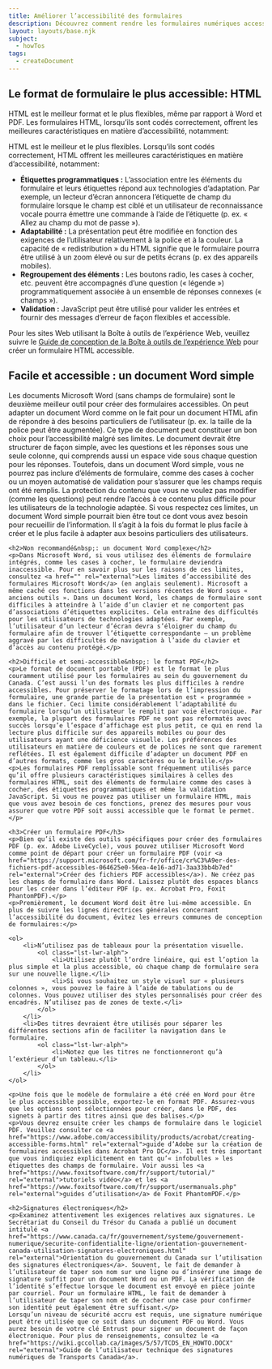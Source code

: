 ```yaml
---
title: Améliorer l’accessibilité des formulaires
description: Découvrez comment rendre les formulaires numériques accessibles.
layout: layouts/base.njk
subject:
  - howTos
tags:
  - createDocument
---
```



<h2>Le format de formulaire le plus accessible: HTML</h2>

<p>HTML est le meilleur format et le plus flexibles, même par rapport à Word et PDF. Les formulaires HTML, lorsqu’ils sont codés correctement, offrent les meilleures caractéristiques en matière d’accessibilité, notamment:</p>

<p>HTML est le meilleur et le plus flexibles. Lorsqu’ils sont codés correctement, HTML offrent les meilleures caractéristiques en matière d’accessibilité, notamment:</p>

<ul>
	<li><strong>Étiquettes programmatiques&nbsp;:</strong> L’association entre les éléments du formulaire et leurs étiquettes répond aux technologies d’adaptation. Par exemple, un lecteur d’écran annoncera l’étiquette de champ du formulaire lorsque le champ est ciblé et un utilisateur de reconnaissance vocale pourra émettre une commande à l’aide de l’étiquette (p. ex. « Allez au champ du mot de passe »).</li>
	<li><strong>Adaptabilité&nbsp;:</strong> La présentation peut être modifiée en fonction des exigences de l’utilisateur relativement à la police et à la couleur. La capacité de « redistribution » du HTML signifie que le formulaire pourra être utilisé à un zoom élevé ou sur de petits écrans (p. ex des appareils mobiles).</li>
	<li><strong>Regroupement des éléments&nbsp;:</strong> Les boutons radio, les cases à cocher, etc. peuvent être accompagnés d’une question (« légende ») programmatiquement associée à un ensemble de réponses connexes (« champs »).</li>
	<li><strong>Validation&nbsp;:</strong> JavaScript peut être utilisé pour valider les entrées et fournir des messages d’erreur de façon flexibles et accessible.</li>
</ul>

<p>Pour les sites Web utilisant la Boîte à outils de l’expérience Web, veuillez suivre le <a href="https://wet-boew.github.io/wet-boew-styleguide/design/forms-fr.html" rel="external">Guide de conception de la Boîte à outils de l’expérience Web</a> pour créer un formulaire HTML accessible.</p>

<h2>Facile et accessible&nbsp;: un document Word simple</h2>
<p>Les documents Microsoft Word (sans champs de formulaire) sont le deuxième meilleur outil pour créer des formulaires accessibles. On peut adapter un document Word comme on le fait pour un document HTML afin de répondre à des besoins particuliers de l’utilisateur (p. ex. la taille de la police peut être augmentée). Ce type de document peut constituer un bon choix pour l’accessibilité malgré ses limites. Le document devrait être structurer de façon simple, avec les questions et les réponses sous une seule colonne, qui comprends aussi un espace vide sous chaque question pour les réponses. Toutefois, dans un document Word simple, vous ne pourrez pas inclure d’éléments de formulaire, comme des cases à cocher ou un moyen automatisé de validation pour s’assurer que les champs requis ont été remplis. La protection du contenu que vous ne voulez pas modifier (comme les questions) peut rendre l’accès à ce contenu plus difficile pour les utilisateurs de la technologie adaptée. Si vous respectez ces limites, un document Word simple pourrait bien être tout ce dont vous avez besoin pour recueillir de l’information. Il s’agit à la fois du format le plus facile à créer et le plus facile à adapter aux besoins particuliers des utilisateurs.

	<h2>Non recommandé&nbsp;: un document Word complexe</h2>
	<p>Dans Microsoft Word, si vous utilisez des éléments de formulaire intégrés, comme les cases à cocher, le formulaire deviendra inaccessible. Pour en savoir plus sur les raisons de ces limites, consultez <a href="" rel="external">Les limites d’accessibilité des formulaires Microsoft Word</a> (en anglais seulement). Microsoft a même caché ces fonctions dans les versions récentes de Word sous « anciens outils ». Dans un document Word, les champs de formulaire sont difficiles à atteindre à l’aide d’un clavier et ne comportent pas d’associations d’étiquettes explicites. Cela entraîne des difficultés pour les utilisateurs de technologies adaptées. Par exemple, l’utilisateur d’un lecteur d’écran devra s’éloigner du champ du formulaire afin de trouver l’étiquette correspondante – un problème aggravé par les difficultés de navigation à l’aide du clavier et d’accès au contenu protégé.</p>

	<h2>Difficile et semi-accessible&nbsp;: le format PDF</h2>
	<p>Le format de document portable (PDF) est le format le plus couramment utilisé pour les formulaires au sein du gouvernement du Canada. C’est aussi l’un des formats les plus difficiles à rendre accessibles. Pour préserver le formatage lors de l’impression du formulaire, une grande partie de la présentation est « programmée » dans le fichier. Ceci limite considérablement l’adaptabilité du formulaire lorsqu’un utilisateur le remplit par voie électronique. Par exemple, la plupart des formulaires PDF ne sont pas reformatés avec succès lorsqu’e l’espace d’affichage est plus petit, ce qui en rend la lecture plus difficile sur des appareils mobiles ou pour des utilisateurs ayant une déficience visuelle. Les préférences des utilisateurs en matière de couleurs et de polices ne sont que rarement reflétées. Il est également difficile d’adapter un document PDF en d’autres formats, comme les gros caractères ou le braille.</p>
	<p>Les formulaires PDF remplissable sont fréquemment utilisés parce qu’il offre plusieurs caractéristiques similaires à celles des formulaires HTML, soit des éléments de formulaire comme des cases à cocher, des étiquettes programmatiques et même la validation JavaScript. Si vous ne pouvez pas utiliser un formulaire HTML, mais que vous avez besoin de ces fonctions, prenez des mesures pour vous assurer que votre PDF soit aussi accessible que le format le permet.</p>

	<h3>Créer un formulaire PDF</h3>
	<p>Bien qu’il existe des outils spécifiques pour créer des formulaires PDF (p. ex. Adobe LiveCycle), vous pouvez utiliser Microsoft Word comme point de départ pour créer un formulaire PDF (voir <a href="https://support.microsoft.com/fr-fr/office/cr%C3%A9er-des-fichiers-pdf-accessibles-064625e0-56ea-4e16-ad71-3aa33bb4b7ed" rel="external">Créer des fichiers PDF accessibles</a>). Ne créez pas les champs de formulaire dans Word. Laissez plutôt des espaces blancs pour les créer dans l’éditeur PDF (p. ex. Acrobat Pro, Foxit PhantomPDF).</p>
	<p>Premièrement, le document Word doit être lui-même accessible. En plus de suivre les lignes directrices générales concernant l’accessibilité du document, évitez les erreurs communes de conception de formulaires:</p>

	<ol>
		<li>N’utilisez pas de tableaux pour la présentation visuelle.
			<ol class="lst-lwr-alph">
				<li>Utilisez plutôt l’ordre linéaire, qui est l’option la plus simple et la plus accessible, où chaque champ de formulaire sera sur une nouvelle ligne.</li>
				<li>Si vous souhaitez un style visuel sur « plusieurs colonnes », vous pouvez le faire à l’aide de tabulations ou de colonnes. Vous pouvez utiliser des styles personnalisés pour créer des encadrés. N’utilisez pas de zones de texte.</li>
			</ol>
		</li>
		<li>Des titres devraient être utilisés pour séparer les différentes sections afin de faciliter la navigation dans le formulaire.
			<ol class="lst-lwr-alph">
				<li>Notez que les titres ne fonctionneront qu’à l’extérieur d’un tableau.</li>
			</ol>
		</li>
	</ol>

	<p>Une fois que le modèle de formulaire a été créé en Word pour être le plus accessible possible, exportez-le en format PDF. Assurez-vous que les options sont sélectionnées pour créer, dans le PDF, des signets à partir des titres ainsi que des balises.</p>
	<p>Vous devrez ensuite créer les champs de formulaire dans le logiciel PDF. Veuillez consulter ce <a href="https://www.adobe.com/accessibility/products/acrobat/creating-accessible-forms.html" rel="external">guide d’Adobe sur la création de formulaires accessibles dans Acrobat Pro DC</a>. Il est très important que vous indiquiez explicitement en tant qu’« infobulles » les étiquettes des champs de formulaire. Voir aussi les <a href="https://www.foxitsoftware.com/fr/support/tutorial/" rel="external">tutoriels vidéo</a> et les <a href="https://www.foxitsoftware.com/fr/support/usermanuals.php" rel="external">guides d’utilisation</a> de Foxit PhantomPDF.</p>

	<h2>Signatures électroniques</h2>
	<p>Examinez attentivement les exigences relatives aux signatures. Le Secrétariat du Conseil du Trésor du Canada a publié un document intitulé <a href="https://www.canada.ca/fr/gouvernement/systeme/gouvernement-numerique/securite-confidentialite-ligne/orientation-gouvernement-canada-utilisation-signatures-electroniques.html" rel="external">Orientation du gouvernement du Canada sur l’utilisation des signatures électroniques</a>. Souvent, le fait de demander à l’utilisateur de taper son nom sur une ligne ou d’insérer une image de signature suffit pour un document Word ou un PDF. La vérification de l’identité s’effectue lorsque le document est envoyé en pièce jointe par courriel. Pour un formulaire HTML, le fait de demander à l’utilisateur de taper son nom et de cocher une case pour confirmer son identité peut également être suffisant.</p>
	Lorsqu’un niveau de sécurité accru est requis, une signature numérique peut être utilisée que ce soit dans un document PDF ou Word. Vous aurez besoin de votre clé Entrust pour signer un document de façon électronique. Pour plus de renseignements, consultez le <a href="https://wiki.gccollab.ca/images/5/57/TCDS_EN_HOWTO.DOCX" rel="external">Guide de l’utilisateur technique des signatures numériques de Transports Canada</a>.
</p>
